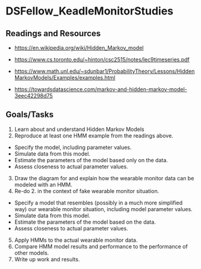 # DSFellow_KeadleMonitorStudies

## Readings and Resources

* https://en.wikipedia.org/wiki/Hidden_Markov_model

* https://www.cs.toronto.edu/~hinton/csc2515/notes/lec9timeseries.pdf

* https://www.math.unl.edu/~sdunbar1/ProbabilityTheory/Lessons/HiddenMarkovModels/Examples/examples.html

* https://towardsdatascience.com/markov-and-hidden-markov-model-3eec42298d75

## Goals/Tasks

1. Learn about and understand Hidden Markov Models
2. Reproduce at least one HMM example from the readings above.
* Specify the model, including parameter values.
* Simulate data from this model.
* Estimate the parameters of the model based only on the data.
* Assess closeness to actual parameter values.

3. Draw the diagram for and explain how the wearable monitor data can be modeled with an HMM.
4. Re-do 2. in the context of fake wearable monitor situation. 

* Specify a model that resembles (possibly in a much more simplified way) our wearable monitor situation, including model parameter values.
* Simulate data from this model.
* Estimate the parameters of the model based on the data.
* Assess closeness to actual parameter values.

5. Apply HMMs to the actual wearable monitor data.
6. Compare HMM model results and performance to the performance of other models.
7. Write up work and results.
